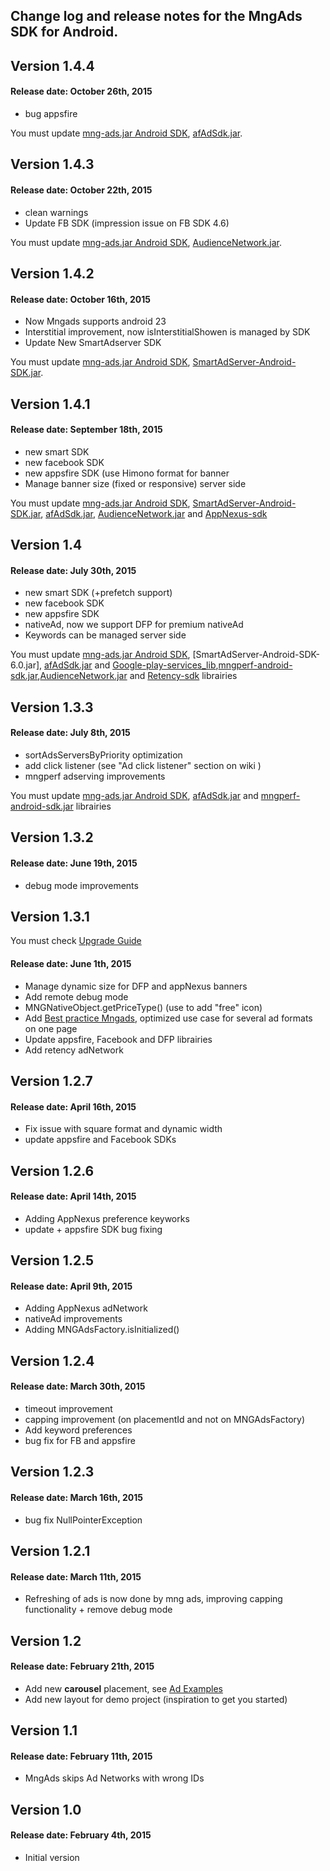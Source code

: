 ## Change log and release notes for the MngAds SDK for Android.

## Version 1.4.4

#### Release date: October 26th, 2015

 - bug appsfire

You must update [mng-ads.jar Android SDK], [afAdSdk.jar].

## Version 1.4.3

#### Release date: October 22th, 2015

 - clean warnings
 - Update FB SDK (impression issue on FB SDK 4.6)

You must update [mng-ads.jar Android SDK], [AudienceNetwork.jar].

## Version 1.4.2

#### Release date: October 16th, 2015

 - Now Mngads supports android 23
 - Interstitial improvement, now isInterstitialShowen is managed by SDK
 - Update New SmartAdserver SDK

You must update [mng-ads.jar Android SDK], [SmartAdServer-Android-SDK.jar].

## Version 1.4.1

#### Release date: September 18th, 2015

 - new smart SDK
 - new facebook SDK
 - new appsfire SDK (use Himono format for banner
 - Manage banner size (fixed or responsive) server side

You must update [mng-ads.jar Android SDK], [SmartAdServer-Android-SDK.jar], [afAdSdk.jar], [AudienceNetwork.jar] and [AppNexus-sdk]

## Version 1.4

#### Release date: July 30th, 2015

 - new smart SDK (+prefetch support)
 - new facebook SDK
 - new appsfire SDK
 - nativeAd, now we support DFP for premium nativeAd
 - Keywords can be managed server side


You must update [mng-ads.jar Android SDK], [SmartAdServer-Android-SDK-6.0.jar], [afAdSdk.jar] and [Google-play-services_lib],[mngperf-android-sdk.jar],[AudienceNetwork.jar] and [Retency-sdk] librairies

## Version 1.3.3

#### Release date: July 8th, 2015

 - sortAdsServersByPriority optimization
 - add click listener (see "Ad click listener" section on wiki )
 - mngperf adserving improvements


You must update [mng-ads.jar Android SDK], [afAdSdk.jar] and [mngperf-android-sdk.jar] librairies

## Version 1.3.2

#### Release date: June 19th, 2015

 - debug mode improvements

## Version 1.3.1

You must check [Upgrade Guide]

#### Release date: June 1th, 2015

 - Manage dynamic size for DFP and appNexus banners
 - Add remote debug mode
 - MNGNativeObject.getPriceType() (use to add "free" icon)
 - Add [Best practice Mngads], optimized use case for several ad formats on one page
 - Update appsfire, Facebook and DFP librairies
 - Add retency adNetwork


## Version 1.2.7

#### Release date: April 16th, 2015

 - Fix issue with square format and dynamic width
 - update appsfire and Facebook SDKs

## Version 1.2.6

#### Release date: April 14th, 2015

 - Adding AppNexus preference keyworks
 - update + appsfire SDK bug  fixing

## Version 1.2.5

#### Release date: April 9th, 2015

 - Adding AppNexus adNetwork
 - nativeAd improvements
 - Adding MNGAdsFactory.isInitialized()

## Version 1.2.4

#### Release date: March 30th, 2015

 - timeout improvement
 - capping improvement (on placementId and not on MNGAdsFactory)
 - Add keyword preferences
 -  bug fix for FB and appsfire

## Version 1.2.3

#### Release date: March 16th, 2015

 - bug fix NullPointerException

## Version 1.2.1

#### Release date: March 11th, 2015

 - Refreshing of ads is now done by mng ads, improving capping functionality + remove debug mode

## Version 1.2

#### Release date: February 21th, 2015

 - Add new **carousel** placement, see [Ad Examples]
 - Add new layout for demo project (inspiration to get you started)

## Version 1.1

#### Release date: February 11th, 2015

 - MngAds skips Ad Networks with wrong IDs

## Version 1.0

#### Release date: February 4th, 2015

 - Initial version


[Ad Examples]:https://bitbucket.org/mngcorp/mngads-demo-android/wiki/inspiration
[Best practice Mngads]:https://bitbucket.org/mngcorp/mngads-demo-android/wiki/guidelines
[Upgrade Guide]:https://bitbucket.org/mngcorp/mngads-demo-android/wiki/upgrading
[mngperf-android-sdk.jar]:https://bitbucket.org/mngcorp/mngads-demo-android/src/HEAD/MngAdsDemo/libs/mngperf-android-sdk.jar?at=master
[mng-ads.jar Android SDK]:https://bitbucket.org/mngcorp/mngads-demo-android/src/HEAD/MngAdsDemo/libs/mng-ads-sdk.jar?at=master
[afAdSdk.jar]:https://bitbucket.org/mngcorp/mngads-demo-android/src/HEAD/MngAdsDemo/libs/afAdSdk.jar?at=master
[Google-play-services_lib]:https://bitbucket.org/mngcorp/mngads-demo-android/src/HEAD/google-play-services_lib/?at=master
[Retency-sdk]:https://bitbucket.org/mngcorp/mngads-demo-android/src/HEAD/MngAdsDemo/libs/retency-sdk.jar?at=master
[AudienceNetwork.jar]:https://bitbucket.org/mngcorp/mngads-demo-android/src/HEAD/MngAdsDemo/libs/AudienceNetwork.jar?at=master
[SmartAdServer-Android-SDK.jar]:https://bitbucket.org/mngcorp/mngads-demo-android/src/HEAD/MngAdsDemo/libs/SmartAdServer-Android-SDK-6.1.jar?at=master
[AppNexus-sdk]:https://bitbucket.org/mngcorp/mngads-demo-android/src/HEAD/sdk/?at=master
